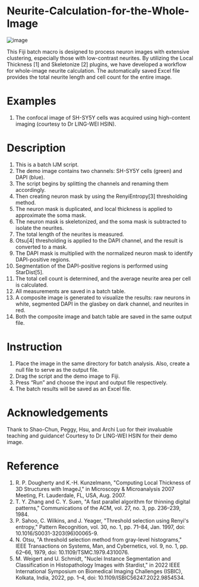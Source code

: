 # Neurite-Calculation-for-the-Whole-Image
![image](https://github.com/user-attachments/assets/3566f36d-1626-4b0e-9c97-a3e43e55600a)


This Fiji batch macro is designed to process neuron images with extensive clustering, especially those with low-contrast neurites.
By utilizing the Local Thickness [1] and Skeletonize [2] plugins, we have developed a workflow for whole-image neurite calculation. The automatically saved Excel file provides the total neurite length and cell count for the entire image.

# Examples
1.	The confocal image of SH-SY5Y cells was acquired using high-content imaging (courtesy to Dr LING-WEI HSIN).

# Description 
1.	This is a batch IJM script. 
2.	The demo image contains two channels: SH-SY5Y cells (green) and DAPI (blue).
3.	The script begins by splitting the channels and renaming them accordingly.
4.	Then creating neuron mask by using the RenyiEntropy[3] thresholding method.
5.	The neuron mask is duplicated, and local thickness is applied to approximate the soma mask.
6.	The neuron mask is skeletonized, and the soma mask is subtracted to isolate the neurites.
7.	The total length of the neurites is measured.
8.	Otsu[4] thresholding is applied to the DAPI channel, and the result is converted to a mask.
9.	The DAPI mask is multiplied with the normalized neuron mask to identify DAPI-positive regions.
10.	Segmentation of the DAPI-positive regions is performed using StarDist[5].
11.	The total cell count is determined, and the average neurite area per cell is calculated.
12.	All measurements are saved in a batch table.
13.	A composite image is generated to visualize the results: raw neurons in white, segmented DAPI in the glasbey on dark channel, and neurites in red.
14.	Both the composite image and batch table are saved in the same output file.

# Instruction
1.	Place the image in the same directory for batch analysis. Also, create a null file to serve as the output file. 
2.	Drag the script and the demo image to Fiji.
3.	Press “Run” and choose the input and output file respectively.
4.	The batch results will be saved as an Excel file. 

# Acknowledgements
Thank to Shao-Chun, Peggy, Hsu, and Archi Luo for their invaluable teaching and guidance!
Courtesy to Dr LING-WEI HSIN for their demo image.

# Reference
1.	R. P. Dougherty and K.-H. Kunzelmann, "Computing Local Thickness of 3D Structures with ImageJ," in Microscopy & Microanalysis 2007 Meeting, Ft. Lauderdale, FL, USA, Aug. 2007. 
2.	T. Y. Zhang and C. Y. Suen, "A fast parallel algorithm for thinning digital patterns," Communications of the ACM, vol. 27, no. 3, pp. 236–239, 1984. 
3.	P. Sahoo, C. Wilkins, and J. Yeager, "Threshold selection using Renyi's entropy," Pattern Recognition, vol. 30, no. 1, pp. 71–84, Jan. 1997, doi: 10.1016/S0031-3203(96)00065-9. 
4.	N. Otsu, "A threshold selection method from gray-level histograms," IEEE Transactions on Systems, Man, and Cybernetics, vol. 9, no. 1, pp. 62–66, 1979, doi: 10.1109/TSMC.1979.4310076.
5.	M. Weigert and U. Schmidt, "Nuclei Instance Segmentation and Classification in Histopathology Images with Stardist," in 2022 IEEE International Symposium on Biomedical Imaging Challenges (ISBIC), Kolkata, India, 2022, pp. 1–4, doi: 10.1109/ISBIC56247.2022.9854534. 
